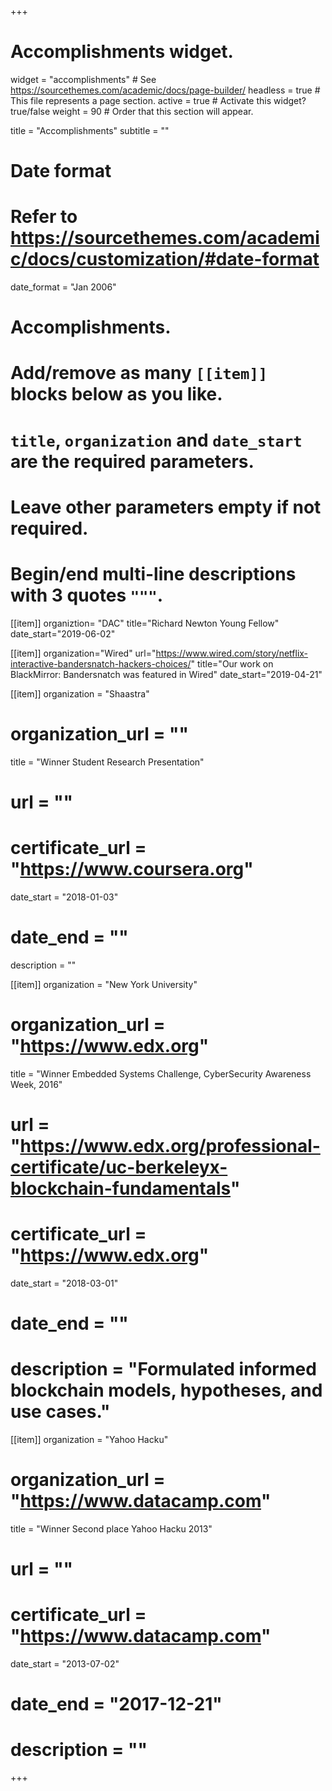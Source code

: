 +++
# Accomplishments widget.
widget = "accomplishments"  # See https://sourcethemes.com/academic/docs/page-builder/
headless = true  # This file represents a page section.
active = true  # Activate this widget? true/false
weight = 90  # Order that this section will appear.

title = "Accomplish&shy;ments"
subtitle = ""

# Date format
#   Refer to https://sourcethemes.com/academic/docs/customization/#date-format
date_format = "Jan 2006"

# Accomplishments.
#   Add/remove as many `[[item]]` blocks below as you like.
#   `title`, `organization` and `date_start` are the required parameters.
#   Leave other parameters empty if not required.
#   Begin/end multi-line descriptions with 3 quotes `"""`.

[[item]]
organiztion= "DAC"
title="Richard Newton Young Fellow"
date_start="2019-06-02"

[[item]]
organization="Wired"
url="https://www.wired.com/story/netflix-interactive-bandersnatch-hackers-choices/"
title="Our work on BlackMirror: Bandersnatch was featured in Wired"
date_start="2019-04-21"

[[item]]
  organization = "Shaastra"
 # organization_url = ""
  title = "Winner Student Research Presentation"
 # url = ""
 # certificate_url = "https://www.coursera.org"
  date_start = "2018-01-03"
 # date_end = ""
  description = ""

[[item]]
  organization = "New York University"
 # organization_url = "https://www.edx.org"
  title = "Winner Embedded Systems Challenge, CyberSecurity Awareness Week, 2016"
#  url = "https://www.edx.org/professional-certificate/uc-berkeleyx-blockchain-fundamentals"
#  certificate_url = "https://www.edx.org"
  date_start = "2018-03-01"
#  date_end = ""
#  description = "Formulated informed blockchain models, hypotheses, and use cases."
  
[[item]]
  organization = "Yahoo Hacku"
#  organization_url = "https://www.datacamp.com"
  title = "Winner Second place Yahoo Hacku 2013" 
#  url = ""
#  certificate_url = "https://www.datacamp.com"
  date_start = "2013-07-02"
# date_end = "2017-12-21"
#  description = ""

+++
